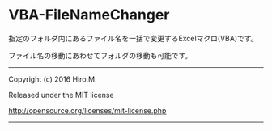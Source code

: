 # VBA-FileNameChanger

指定のフォルダ内にあるファイル名を一括で変更するExcelマクロ(VBA)です。

ファイル名の移動にあわせてフォルダの移動も可能です。

-----------------------

Copyright (c) 2016 Hiro.M

Released under the MIT license

http://opensource.org/licenses/mit-license.php

-----------------------
